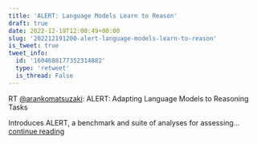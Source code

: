 ```yaml
---
title: 'ALERT: Language Models Learn to Reason'
draft: true
date: 2022-12-19T12:00:49+00:00
slug: '202212191200-alert-language-models-learn-to-reason'
is_tweet: true
tweet_info:
  id: '1604688177352314882'
  type: 'retweet'
  is_thread: False
---
```




RT [@arankomatsuzaki](https://x.com/arankomatsuzaki): ALERT: Adapting Language Models to Reasoning Tasks

Introduces ALERT, a benchmark and suite of analyses for assessing… [continue reading](https://x.com/sytelus/status/1604688177352314882)

